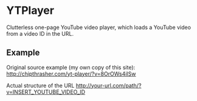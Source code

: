 # YTPlayer
Clutterless one-page YouTube video player, which loads a YouTube video from a video ID in the URL.

## Example
Original source example (my own copy of this site):
http://chipthrasher.com/yt-player/?v=8OrOWs4iISw

Actual structure of the URL
http://your-url.com/path/?v=INSERT_YOUTUBE_VIDEO_ID
